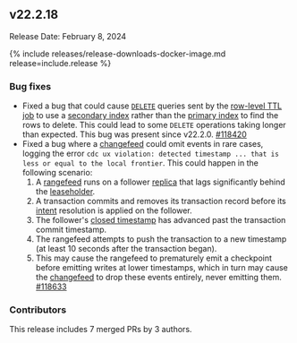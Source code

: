 ## v22.2.18

Release Date: February 8, 2024

{% include releases/release-downloads-docker-image.md release=include.release %}

<h3 id="v22-2-18-bug-fixes">Bug fixes</h3>

- Fixed a bug that could cause [`DELETE`](https://www.cockroachlabs.com/docs/v22.2/delete.html) queries sent by the [row-level TTL job](https://www.cockroachlabs.com/docs/v22.2/row-level-ttl.html) to use a [secondary index](https://www.cockroachlabs.com/docs/v22.2/schema-design-indexes.html) rather than the [primary index](https://www.cockroachlabs.com/docs/v22.2/indexes.html) to find the rows to delete. This could lead to some `DELETE` operations taking longer than expected. This bug was present since v22.2.0. [#118420][#118420]
- Fixed a bug where a [changefeed](https://www.cockroachlabs.com/docs/v22.2/change-data-capture-overview.html) could omit events in rare cases, logging the error `cdc ux violation: detected timestamp ... that is less or equal to the local frontier`. This could happen in the following scenario:
    1. A [rangefeed](https://www.cockroachlabs.com/docs/v22.2/create-and-configure-changefeeds.html#enable-rangefeeds) runs on a follower [replica](https://www.cockroachlabs.com/docs/v22.2/architecture/glossary#cockroachdb-architecture-terms) that lags significantly behind the [leaseholder](https://www.cockroachlabs.com/docs/v22.2/architecture/glossary#cockroachdb-architecture-terms).
    1. A transaction commits and removes its transaction record before its [intent](https://www.cockroachlabs.com/docs/v22.2/architecture/transaction-layer#writing) resolution is applied on the follower.
    1. The follower's [closed timestamp](https://www.cockroachlabs.com/docs/v22.2/architecture/transaction-layer#closed-timestamps) has advanced past the transaction commit timestamp.
    1. The rangefeed attempts to push the transaction to a new timestamp (at least 10 seconds after the transaction began).
    1. This may cause the rangefeed to prematurely emit a checkpoint before emitting writes at lower timestamps, which in turn may cause the [changefeed](https://www.cockroachlabs.com/docs/v22.2/change-data-capture-overview#how-does-an-enterprise-changefeed-work) to drop these events entirely, never emitting them. [#118633][#118633]

<h3 id="v22-2-18-contributors">Contributors</h3>

This release includes 7 merged PRs by 3 authors.

[#118420]: https://github.com/cockroachdb/cockroach/pull/118420
[#118633]: https://github.com/cockroachdb/cockroach/pull/118633
